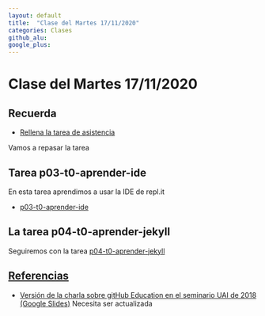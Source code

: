 ```yaml
---
layout: default
title:  "Clase del Martes 17/11/2020"
categories: Clases
github_alu: 
google_plus: 
---
```


# Clase del Martes 17/11/2020

## Recuerda


* [Rellena la tarea de asistencia](https://campusdoctoradoyposgrado.ull.es/mod/attendance/view.php?id=283483)

Vamos a repasar la tarea


## Tarea p03-t0-aprender-ide

En esta tarea aprendimos a usar la IDE de repl.it

* [p03-t0-aprender-ide]({{site.baseurl}}/tema0-introduccion/practicas/p03-t0-aprender-ide/)

## La tarea p04-t0-aprender-jekyll

Seguiremos con la tarea [p04-t0-aprender-jekyll]({{site.baseurl}}/tema0-introduccion/practicas/p04-t0-aprender-jekyll) 


## [Referencias]({{site.baseurl}}/references)

* [Versión de la charla sobre gitHub Education en el seminario UAI de 2018 (Google Slides)](https://docs.google.com/presentation/d/1LAZUS4SX7axmzEUElh2Oz2DqC1cJA6PUvb1KixJ1KWw/edit?usp=sharing) Necesita ser actualizada